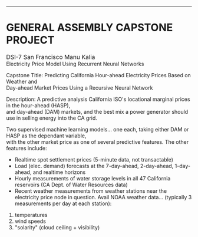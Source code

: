 ---

# GENERAL ASSEMBLY CAPSTONE PROJECT  

<font size='3'>
DSI-7 San Francisco
Manu Kalia
</font>  

<br/>
Electricity Price Model Using Recurrent Neural Networks

Capstone Title:	Predicting California Hour-ahead Electricity Prices Based on Weather and  
Day-ahead Market Prices Using a Recursive Neural Network

Description:	A predictive analysis California ISO's locational marginal prices in the hour-ahead (HASP),  
and day-ahead (DAM) markets, and the best mix a power generator should use in selling energy into the CA grid.

Two supervised machine learning models... one each, taking either DAM or HASP as the dependant variable,  
with the other market price as one of several predictive features.  The other features include:  

 - Realtime spot settlement prices (5-minute data, not transactable)
 - Load (elec. demand) forecasts at the 7-day-ahead, 2-day-ahead, 1-day-ahead, and realtime horizons
 - Hourly measurements of water storage levels in all 47 California reservoirs (CA Dept. of Water Resources data)
 - Recent weather measurements from weather stations near the electricity price node in question.  Avail NOAA weather data...
  (typically 3 measurements per day at each station):
 1. temperatures
 2. wind speeds
 3. "solarity" (cloud ceiling + visibility)